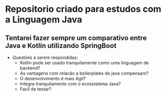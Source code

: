 # Repositorio criado para estudos com a Linguagem Java

## Tentarei fazer sempre um comparativo entre Java e Kotlin utilizando SpringBoot

* Questões a serem respondidas:
  - Kotlin pode ser usado tranquilamente como uma linguagem de backend?
  - As vantagens com relacão a boilerplates do java compensam?
  - O desenvolvimento é mais Agil?
  - Integra tranquilamente com o ecossistema Java?
  - Facil de testar?
